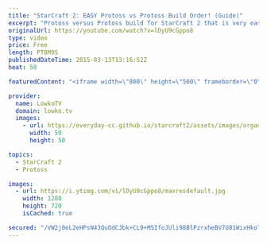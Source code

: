 ```yaml
---
title: "StarCraft 2: EASY Protoss vs Protoss Build Order! (Guide)"
excerpt: "Protoss versus Protoss build for StarCraft 2 that is very easy to execute. If you are new to playing Protoss or if you want a more cheesy build, I would recommend giving this 3 Gateway all-in build order a try.   9 Pylon 10 Gateway 12 Assimilator  @Gateway: Cybernetics Core Pylon – Small cut in Probe"
originalUrl: https://youtube.com/watch?v=lDyU9cGppo8
type: video
price: Free
length: PT8M9S
publishedDateTime: 2015-03-13T13:16:52Z
heat: 50

featuredContent: "<iframe width=\"800\" height=\"500\" frameborder=\"0\" src=\"https://www.youtube.com/embed/lDyU9cGppo8\" allow=\"accelerometer; autoplay; encrypted-media; gyroscope; picture-in-picture\" allowfullscreen></iframe>"

provider:
  name: LowkoTV
  domain: lowko.tv
  images:
    - url: https://everyday-cc.github.io/starcraft2/assets/images/organizations/lowko.tv-50x50.jpg
      width: 50
      height: 50

topics:
  - StarCraft 2
  - Protoss

images:
  - url: https://i.ytimg.com/vi/lDyU9cGppo8/maxresdefault.jpg
    width: 1280
    height: 720
    isCached: true

secured: "/VW2j0eL2eHPsN43QuOdCJbk+CL9+M5IfoJUli98BlPzrxheBV7U81WixHkoTz9/lf9VCyPdrkds9bM9bQozbOCt/Z1ZPFFUi0ZJAxirR05KQAfiP5rhwNd7bOJbXobbXbMpAhVwr6xspiFEbKum6X9A/xo2Y+kgRvyedZl+hO13HSVGZbU2pHot02cPMYklsShHwuak4b1/9DdH0PX5oCQpQpDynmtWKG9QuaHK1LmueoAkrtEu2ff8fw0+xe41QMrxDUTLzzy+zPFRK4pEiop6uRU6ifTfzD/OpEIx7rcs/5Qsref/BreKFWnh8rVdWX5sMzZ4o1ohN9VNg5g8cDiJ8aQ93HOFcV2bB+cdMYvQcBdoqUsy/l2yMue+1nNNWZnruCKqVljn/p8ufqFjyzg8Rbxub10mijkmhdpnv3I=;9VAODow1SOzZxJgBbNT5kg=="
---
```


